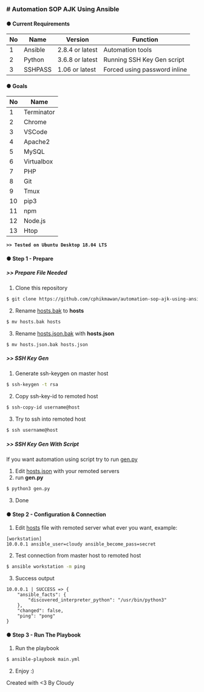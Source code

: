 ### # Automation SOP AJK Using Ansible

#### ● Current Requirements
|No|Name|Version|Function|
|---|---|---|---|
|1|Ansible|2.8.4 or latest|Automation tools|
|2|Python|3.6.8 or latest|Running SSH Key Gen script|
|3|SSHPASS|1.06 or latest|Forced using password inline|

#### ● Goals
|No|Name|
|---|---|
|1|Terminator|
|2|Chrome|
|3|VSCode|
|4|Apache2|
|5|MySQL|
|6|Virtualbox|
|7|PHP|
|8|Git|
|9|Tmux|
|10|pip3|
|11|npm|
|12|Node.js|
|13|Htop|

__`>> Tested on Ubuntu Desktop 18.04 LTS`__

#### ● Step 1 - Prepare

##### >> Prepare File Needed
1. Clone this repository
```sh
$ git clone https://github.com/cphikmawan/automation-sop-ajk-using-ansible
```

2. Rename [hosts.bak](hosts.bak) to __hosts__
```sh
$ mv hosts.bak hosts
```

3. Rename [hosts.json.bak](scripts/hosts.json.bak) with __hosts.json__
```sh
$ mv hosts.json.bak hosts.json
```

##### >> SSH Key Gen
1. Generate ssh-keygen on master host
```sh
$ ssh-keygen -t rsa
```

2. Copy ssh-key-id to remoted host
```sh
$ ssh-copy-id username@host
```

3. Try to ssh into remoted host
```sh
$ ssh username@host
```

##### >> SSH Key Gen With Script
If you want automation using script try to run [gen.py](scripts/gen.py)
1. Edit [hosts.json](scripts/hosts.json) with your remoted servers
2. run __gen.py__
```sh
$ python3 gen.py
```
3. Done

#### ● Step 2 - Configuration & Connection
1. Edit [hosts](hosts) file with remoted server what ever you want, example:
```
[workstation]
10.0.0.1 ansible_user=cloudy ansible_become_pass=secret
```

2. Test connection from master host to remoted host
```sh
$ ansible workstation -m ping
```
3. Success output
```
10.0.0.1 | SUCCESS => {
    "ansible_facts": {
        "discovered_interpreter_python": "/usr/bin/python3"
    }, 
    "changed": false, 
    "ping": "pong"
}
```

#### ● Step 3 - Run The Playbook

1. Run the playbook
```sh
$ ansible-playbook main.yml
```
2. Enjoy :)

Created with <3 By Cloudy
